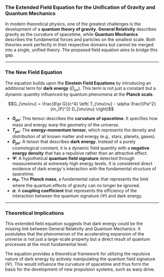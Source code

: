 ### The Extended Field Equation for the Unification of Gravity and Quantum Mechanics

In modern theoretical physics, one of the greatest challenges is the development of a **quantum theory of gravity**. **General Relativity** describes gravity as the curvature of spacetime, while **Quantum Mechanics** describes the fundamental forces and particles on the smallest scale. Both theories work perfectly in their respective domains but cannot be merged into a single, unified theory. The proposed field equation aims to bridge this gap.

---

### The New Field Equation

The equation builds upon the **Einstein Field Equations** by introducing an additional term for **dark energy** ($D_{\mu\nu}$). This term is not just a constant but a dynamic quantity influenced by quantum phenomena at the **Planck scale**.

$$G_{\mu\nu} = \frac{8\pi G}{c^4} \left( T_{\mu\nu} - \alpha \frac{\Psi^2}{m_{P}^2} D_{\mu\nu} \right)$$

* **$G_{\mu\nu}$**: This tensor describes the **curvature of spacetime**. It specifies how mass and energy warp the geometry of the universe.
* **$T_{\mu\nu}$**: The **energy-momentum tensor**, which represents the density and distribution of all known matter and energy (e.g., stars, planets, gases).
* **$D_{\mu\nu}$**: A tensor that describes **dark energy**. Instead of a purely cosmological constant, it is a dynamic field quantity with a **negative energy density** that has a repulsive rather than an attractive effect.
* **$\Psi$**: A hypothetical **quantum field signature** detected through measurements at extremely high energy levels. It is considered direct evidence of dark energy's interaction with the fundamental structure of spacetime.
* **$m_{P}$**: The **Planck mass**, a fundamental value that represents the limit where the quantum effects of gravity can no longer be ignored.
* **$\alpha$**: A **coupling coefficient** that represents the efficiency of the interaction between the quantum signature ($\Psi$) and dark energy.

---

### Theoretical Implications

This extended field equation suggests that dark energy could be the missing link between General Relativity and Quantum Mechanics. It postulates that the phenomenon of the accelerating expansion of the universe is not just a large-scale property but a direct result of quantum processes at the most fundamental level. 

The equation provides a theoretical framework for utilizing the repulsive nature of dark energy by actively manipulating the quantum field signature ($\Psi$). This would influence the curvature of spacetime and thus form the basis for the development of new propulsion systems, such as warp drive.
